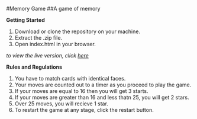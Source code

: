 #Memory Game
##A game of memory

**Getting Started**
1. Download or clone the repository on your machine.
2. Extract the .zip file.
3. Open index.html in your browser.

*to view the live version, click [here](https://ashton-martin.github.io/memory-game/)*


**Rules and Regulations**
1. You have to match cards with identical faces.
2. Your moves are counted out to a timer as you proceed to play the game.
3. If your moves are equal to 16 then you will get 3 starts.
4. If your moves are greater than 16 and less thatn 25, you will get 2 stars.
5. Over 25 moves, you will recieve 1 star.
6. To restart the game at any stage, click the restart button.

